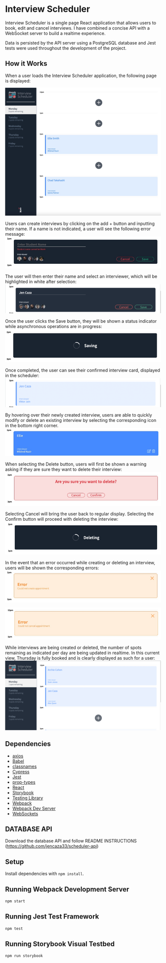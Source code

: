 # Interview Scheduler

Interview Scheduler is a single page React application that allows users to book, edit and cancel interviews.  I have combined a concise API with a WebSocket server to build a realtime experience.

Data is persisted by the API server using a PostgreSQL database and Jest tests were used throughout the development of the project.


## How it Works
When a user loads the Interview Scheduler application, the following page is displayed:

!["Welcome to scheduler"](https://github.com/jencaza33/scheduler/blob/master/docs/1.png?raw=true)

Users can create interviews by clicking on the add + button and inputting their name.  If a name is not indicated, a user will see the following error message:
!["must enter name"](https://github.com/jencaza33/scheduler/blob/master/docs/2.png?raw=true)

The user will then enter their name and select an interviewer, which will be highlighted in white after selection:
!["filling out input form"](https://github.com/jencaza33/scheduler/blob/master/docs/3.png?raw=true)

Once the user clicks the Save button, they will be shown a status indicator while asynchronous operations are in progress:
!["Saving status indicator"](https://github.com/jencaza33/scheduler/blob/master/docs/4.png?raw=true)

Once completed, the user can see their confirmed interview card, displayed in the scheduler:
!["Changes confirmed to appointment"](https://github.com/jencaza33/scheduler/blob/master/docs/5.png?raw=true)

By hovering over their newly created interview, users are able to quickly modify or delete an existing interview by selecting the corresponding icon in the bottom right corner.
!["hover over interview"](https://github.com/jencaza33/scheduler/blob/master/docs/hover-interview.png?raw=true)

When selecting the Delete button, users will first be shown a warning asking if they are sure they want to delete their interview:
!["Confirm delete warning"](https://github.com/jencaza33/scheduler/blob/master/docs/delete-warning.png?raw=true)

Selecting Cancel will bring the user back to regular display. Selecting the Confirm button will proceed with deleting the interview:
!["Delete status indicator"](https://github.com/jencaza33/scheduler/blob/master/docs/deleting-status-indicator.png?raw=true)

In the event that an error occurred while creating or deleting an interview, users will be shown the corresponding errors:
!["Error message when creating apt"](https://github.com/jencaza33/scheduler/blob/master/docs/create-error.png?raw=true)

!["Error message for cancel apt"](https://github.com/jencaza33/scheduler/blob/master/docs/error-delete.png?raw=true)

While interviews are being created or deleted, the number of spots remaining as indicated per day are being updated in realtime.  In this current view, Thursday is fully booked and is clearly displayed as such for a user:
!["spots remaining display"](https://github.com/jencaza33/scheduler/blob/master/docs/final.png?raw=true)

## Dependencies

- [axios](https://axios-http.com/)
- [Babel](https://babeljs.io/)
- [classnames](https://github.com/JedWatson/classnames#readme)
- [Cypress](https://www.cypress.io/)
- [Jest](https://jestjs.io/)
- [prop-types](https://github.com/facebook/prop-types)
- [React](https://reactjs.org/)
- [Storybook](https://storybook.js.org/)
- [Testing Library](https://testing-library.com/)
- [Webpack](https://webpack.js.org/)
- [Webpack Dev Server](https://github.com/webpack/webpack-dev-server)
- [WebSockets](https://developer.mozilla.org/en-US/docs/Web/API/WebSockets_API)

## DATABASE API
Download the database API and follow README INSTRUCTIONS (https://github.com/jencaza33/scheduler-api)
## Setup

Install dependencies with `npm install`.

## Running Webpack Development Server

```sh
npm start
```

## Running Jest Test Framework

```sh
npm test
```

## Running Storybook Visual Testbed

```sh
npm run storybook
```